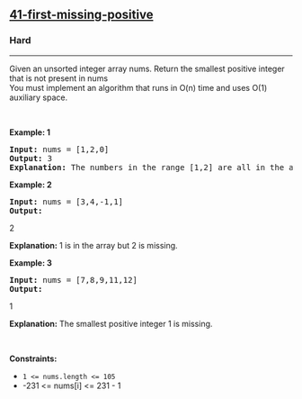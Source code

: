 <h2><a href="https://leetcode.com/problems/first-missing-positive/">41-first-missing-positive</a></h2><h3>Hard</h3><hr><p>Given an unsorted integer array nums. Return the smallest positive integer that is not present in nums<br> You must implement an algorithm that runs in O(n) time and uses O(1) auxiliary space.</p>

<p>&nbsp;</p>
<p><strong class="example">Example: 1</strong></p>
<pre>
<strong>Input:</strong> nums = [1,2,0]
<strong>Output:</strong> 3
<strong>Explanation:</strong> The numbers in the range [1,2] are all in the array.
</pre>

<p><strong class="example">Example: 2</strong></p>

<pre>
<strong>Input:</strong> nums = [3,4,-1,1]
<strong>Output:</strong></pre>  2
<strong>Explanation:</strong> 1 is in the array but 2 is missing.
</pre>

<p><strong class="example">Example: 3</strong></p>

<pre>
<strong>Input:</strong> nums = [7,8,9,11,12]
<strong>Output:</strong></pre> 1
<strong>Explanation:</strong> The smallest positive integer 1 is missing.
</pre>


<p>&nbsp;</p>
<p><strong>Constraints:</strong></p>

<ul>
	<li><code>1 <= nums.length <= 105</code></li>
	<li><code></code>-231 <= nums[i] <= 231 - 1</li>
</ul>
